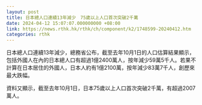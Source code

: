 ```yaml
---
layout: post
title: 日本總人口連續13年減少　75歲以上人口首次突破2千萬
date: 2024-04-12 15:07:07.000000000 +08:00
link: https://news.rthk.hk/rthk/ch/component/k2/1748599-20240412.htm
categories: rthk
---
```


日本總人口連續13年減少，總務省公布，截至去年10月1日的人口估算結果顯示，包括外國人在內的日本總人口有超過1億2400萬人，按年減少59萬5千人。若果不計算在日本居住的外國人，日本人約有1億2100萬，按年減少83萬7千人，創歷來最大跌幅。

資料又顯示，截至去年10月1日，日本75歲以上人口首次突破2千萬，有超過2007萬人。
